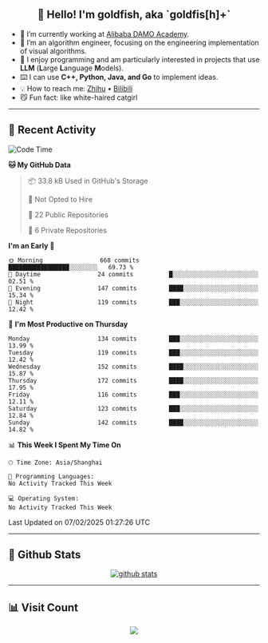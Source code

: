 
<h2 align="center">👋 Hello! I'm goldfish, aka `goldfis[h]+`</h2>

- 📍 I’m currently working at [Alibaba DAMO Academy](https://damo.alibaba.com/).  
- 🌱 I’m an algorithm engineer, focusing on the engineering implementation of visual algorithms.  
- 💬 I enjoy programming and am particularly interested in projects that use **LLM** (**L**arge **L**anguage **M**odels).   
- ⌨️ I can use **C++, Python, Java, and Go** to implement ideas.  
- 💡 How to reach me: [Zhihu](https://www.zhihu.com/people/goldfishh) • [Bilibili](https://space.bilibili.com/11349246)  
- 😼 Fun fact: like white-haired catgirl  

-------

## 🔧 Recent Activity

<!--START_SECTION:waka-->
![Code Time](http://img.shields.io/badge/Code%20Time-94%20hrs%2013%20mins-blue)

**🐱 My GitHub Data** 

> 📦 33.8 kB Used in GitHub's Storage 
 > 
> 🚫 Not Opted to Hire
 > 
> 📜 22 Public Repositories 
 > 
> 🔑 6 Private Repositories 
 > 
**I'm an Early 🐤** 

```text
🌞 Morning                668 commits         █████████████████░░░░░░░░   69.73 % 
🌆 Daytime                24 commits          █░░░░░░░░░░░░░░░░░░░░░░░░   02.51 % 
🌃 Evening                147 commits         ████░░░░░░░░░░░░░░░░░░░░░   15.34 % 
🌙 Night                  119 commits         ███░░░░░░░░░░░░░░░░░░░░░░   12.42 % 
```
📅 **I'm Most Productive on Thursday** 

```text
Monday                   134 commits         ███░░░░░░░░░░░░░░░░░░░░░░   13.99 % 
Tuesday                  119 commits         ███░░░░░░░░░░░░░░░░░░░░░░   12.42 % 
Wednesday                152 commits         ████░░░░░░░░░░░░░░░░░░░░░   15.87 % 
Thursday                 172 commits         ████░░░░░░░░░░░░░░░░░░░░░   17.95 % 
Friday                   116 commits         ███░░░░░░░░░░░░░░░░░░░░░░   12.11 % 
Saturday                 123 commits         ███░░░░░░░░░░░░░░░░░░░░░░   12.84 % 
Sunday                   142 commits         ████░░░░░░░░░░░░░░░░░░░░░   14.82 % 
```


📊 **This Week I Spent My Time On** 

```text
🕑︎ Time Zone: Asia/Shanghai

💬 Programming Languages: 
No Activity Tracked This Week

💻 Operating System: 
No Activity Tracked This Week
```


 Last Updated on 07/02/2025 01:27:26 UTC
<!--END_SECTION:waka-->

-------

## 📆 Github Stats

<p align="center">
    <a href="https://github.com/anuraghazra/github-readme-stats">
      <img src="https://github-readme-stats.vercel.app/api?username=goldfishh&show_icons=true&theme=dracula" alt="github stats" />
    </a>
</p>

-------

## 📊 Visit Count

<p align="center">
  <a href="https://count.getloli.com/"><img src="https://count.getloli.com/get/@:goldfishh?theme=rule34"></a>
</p>
